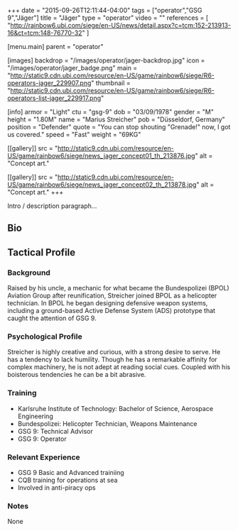 +++
date = "2015-09-26T12:11:44-04:00"
tags = ["operator","GSG 9","Jäger"]
title = "Jäger"
type = "operator"
video = ""
references = [
  "http://rainbow6.ubi.com/siege/en-US/news/detail.aspx?c=tcm:152-213913-16&ct=tcm:148-76770-32"
]

[menu.main]
  parent = "operator"

[images]
  backdrop = "/images/operator/jager-backdrop.jpg"
  icon = "/images/operator/jager_badge.png"
  main = "http://static9.cdn.ubi.com/resource/en-US/game/rainbow6/siege/R6-operators-jager_229907.png"
  thumbnail = "http://static9.cdn.ubi.com/resource/en-US/game/rainbow6/siege/R6-operators-list-jager_229917.png"

[info]
  armor = "Light"
  ctu = "gsg-9"
  dob = "03/09/1978"
  gender = "M"
  height = "1.80M"
  name = "Marius Streicher"
  pob = "Düsseldorf, Germany"
  position = "Defender"
  quote = "You can stop shouting \"Grenade!\" now, I got us covered."
  speed = "Fast"
  weight = "69KG"

[[gallery]]
  src = "http://static9.cdn.ubi.com/resource/en-US/game/rainbow6/siege/news_jager_concept01_th_213876.jpg"
  alt = "Concept art."

[[gallery]]
  src = "http://static9.cdn.ubi.com/resource/en-US/game/rainbow6/siege/news_jager_concept02_th_213878.jpg"
  alt = "Concept art."
+++

Intro / description paragraph...<!--more-->

## Bio

## Tactical Profile

### Background

Raised by his uncle, a mechanic for what became the Bundespolizei (BPOL) Aviation Group after reunification, Streicher joined BPOL as a helicopter technician. In BPOL he began designing defensive weapon systems, including a ground-based Active Defense System (ADS) prototype that caught the attention of GSG 9.

### Psychological Profile

Streicher is highly creative and curious, with a strong desire to serve. He has a tendency to lack humility. Though he has a remarkable affinity for complex machinery, he is not adept at reading social cues. Coupled with his boisterous tendencies he can be a bit abrasive.

### Training

* Karlsruhe Institute of Technology: Bachelor of Science, Aerospace Engineering
* Bundespolizei: Helicopter Technician, Weapons Maintenance
* GSG 9: Technical Advisor
* GSG 9: Operator

### Relevant Experience

* GSG 9 Basic and Advanced trainiing
* CQB training for operations at sea
* Involved in anti-piracy ops

### Notes

None
